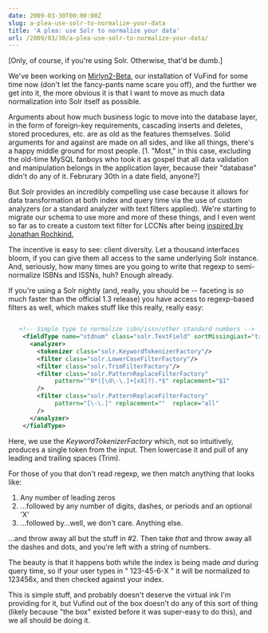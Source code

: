```yaml
---
date: 2009-03-30T00:00:00Z
slug: a-plea-use-solr-to-normalize-your-data
title: 'A plea: use Solr to normalize your data'
url: /2009/03/30/a-plea-use-solr-to-normalize-your-data/
---
```


[Only, of course, if you're using Solr. Otherwise, that'd be dumb.]

We've been working on <a title="Mirlyn2-Beta Library Catalog at the University of Michigan University LIbrary" href="http://mirlyn2-beta.lib.umich.edu/">Mirlyn2-Beta</a>, our installation of VuFind for some time now (don't let the fancy-pants name scare you off), and the further we get into it, the more obvious it is that I want to move as much data normalization into Solr itself as possible.

Arguments about how much business logic to move into the database layer, in the form of foreign-key requirements, cascading inserts and deletes, stored procedures, etc. are as old as the features themselves. Solid arguments for and against are made on all sides, and like all things, there's a happy middle ground for most people. [1. "Most," in this case, excluding the old-time MySQL fanboys who took it as gospel that all data validation and manipulation belongs in the application layer, because their "database" didn't do any of it. Februrary 30th in a date field, anyone?]

But Solr provides an incredibly compelling use case because it allows for data transformation at both index and query time via the use of custom analyzers (or a standard analyzer with text filters applied). We're starting to migrate our schema to use more and more of these things, and I even went so far as to create a custom text filter for LCCNs after being <a href="http://bibwild.wordpress.com/2009/03/11/normalize-your-lccns/">inspired by Jonathan Rochkind.</a>

The incentive is easy to see: client diversity. Let a thousand interfaces bloom, if you can give them all access to the same underlying Solr instance. And, seriously, how many times are you going to write that regexp to semi-normalize ISBNs and ISSNs, huh? Enough already.

If you're using a Solr nightly (and, really, you should be -- faceting is <em>so</em> much faster than the official 1.3 release) you have access to regexp-based filters as well, which makes stuff like this really, really easy:


~~~xml

   <!-- Simple type to normalize isbn/issn/other standard numbers -->
    <fieldType name="stdnum" class="solr.TextField" sortMissingLast="true" omitNorms="true" >
      <analyzer>
        <tokenizer class="solr.KeywordTokenizerFactory"/>
        <filter class="solr.LowerCaseFilterFactory"/>
        <filter class="solr.TrimFilterFactory"/>
        <filter class="solr.PatternReplaceFilterFactory"
             pattern="^0*([\d\-\.]+[xX]?).*$" replacement="$1"
        />
        <filter class="solr.PatternReplaceFilterFactory"
             pattern="[\-\.]" replacement=""  replace="all"
        />
      </analyzer>
    </fieldType>


~~~

Here, we use the <em>KeywordTokenizerFactory</em> which, not so intuitively, produces a single token from the input. Then lowercase it and pull of any leading and trailing spaces (Trim).

For those of you that don't read regexp, we then match anything that looks like:

1. Any number of leading zeros
2. ...followed by any number of digits, dashes, or periods and an optional 'X'
3. ...followed by...well, we don't care. Anything else.

...and throw away all but the stuff in #2. Then take <em>that</em> and throw away all the dashes and dots, and you're left with a string of numbers.

The beauty is that it happens both while the index is being made <em>and</em> during query time, so if your user types in " 123-45-6-X  " it will be normalized to 123456x, and then checked against your index.

This is simple stuff, and probably doesn't deserve the virtual ink I'm providing for it, but Vufind out of the box doesn't do any of this sort of thing (likely because "the box" existed before it was super-easy to do this), and we all should be doing it.
